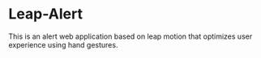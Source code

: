 # Leap-Alert
This is an alert web application based on leap motion that optimizes user experience using hand gestures.
